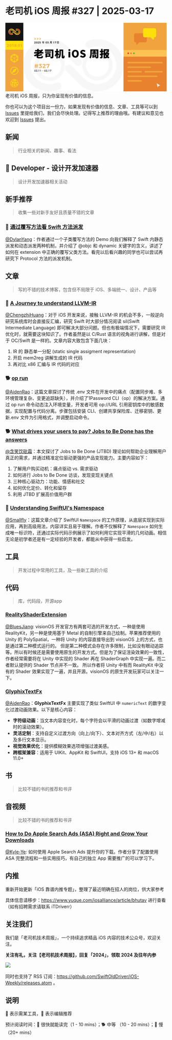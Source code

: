 # 老司机 iOS 周报 #327 | 2025-03-17

![ios-weekly](https://github.com/SwiftOldDriver/iOS-Weekly/blob/master/assets/weekly-header/327.jpg?raw=true)
老司机 iOS 周报，只为你呈现有价值的信息。

你也可以为这个项目出一份力，如果发现有价值的信息、文章、工具等可以到 [Issues](https://github.com/SwiftOldDriver/iOS-Weekly/issues) 里提给我们，我们会尽快处理。记得写上推荐的理由哦。有建议和意见也欢迎到 [Issues](https://github.com/SwiftOldDriver/iOS-Weekly/issues) 提出。

## 新闻

> 行业相关的新闻、趣事、看法

##  Developer - 设计开发加速器

> 设计开发加速器相关活动

## 新手推荐

> 收集一些对新手友好且质量不错的文章

### 🐎 [通过覆写方法看 Swift 方法派发](https://blog.rakuyoo.top/swift-method-dispatch-via-overriding/)

[@DylanYang](https://github.com/Dylan19Yang)：作者通过一个子类覆写方法的 Demo 向我们解释了 Swift 内静态派发和动态派发两种机制，并介绍了 @objc 和 dynamic 关键字的含义，讲述了如何在 extension 中正确的覆写父类方法。看完以后看兴趣的同学也可以尝试再研究下 Protocol 方法的派发机制。

## 文章

> 写的不错的技术博客，包含但不局限于 iOS、多端统一、设计、产品等

### 🐢 [A Journey to understand LLVM-IR](https://un-devs.github.io/low-level-exploration/journey-to-understanding-llvm-ir/)

[@ChengzhiHuang](https://github.com/ChengzhiHuang)：对于 iOS 开发来说，接触 LLVM-IR 的机会不多，一般逆向研究系统库时会直接反汇编，研究 Swift 时大部分情况阅读 sil(Swift Intermediate Language) 即可解决大部分问题。但也有极端情况下，需要研究 IR 优化时，就需要这块知识了。作者虽然是以 C/Rust 语言的视角进行讲解，但是对于 OC/Swift 是一样的。文章内容大致包含下面几块：

1. IR 的 静态单一分配 (static single assigment representation)
2. 开启 mem2reg 讲解生成的 IR 代码
3. 再对比 x86 汇编与 IR 代码的对应

### 🐕 [op run](https://nshipster.com/1password-cli/)

[@AidenRao](https://weibo.com/AidenRao)：这篇文章探讨了传统 .env 文件在开发中的痛点（配置同步难、多环境管理复杂、变更追踪缺失），并介绍了1Password CLI（op）的解决方案。通过 op run 命令动态注入环境变量，开发者可用 op://URL 引用密钥库中的敏感数据，实现配置与代码分离。步骤包括安装 CLI、创建共享保险库、迁移密钥、更新.env 文件为引用格式，并调整启动命令。

### 🐕 [What drives your users to pay? Jobs to Be Done has the answers](https://www.revenuecat.com/blog/growth/what-drives-users-to-pay-jobs-to-be-done/)

[@含笑饮砒霜](https://weibo.com/chinafishnews/)：本文探讨了 Jobs to Be Done (JTBD) 理论如何帮助企业理解用户真正的需求，并通过精准定位驱动更强的产品变现能力。主要内容如下：

1. 了解用户购买动机：痛点驱动 vs. 需求驱动
2. 如何进行 Jobs to Be Done 访谈，发现变现关键点
3. 三种核心驱动力：功能、情感和社交
4. 如何优化定价、转化和留存
5. 利用 JTBD 扩展高价值用户群

### 🐎 [Understanding SwiftUI's Namespace](https://kyleye.top/posts/swiftui-namespace/)
[@Smallfly](https://github.com/iostalks)：这篇文章介绍了 SwiftUI `Namespace` 的工作原理，从底层实现到实际应用，再到高级用法，内容详实且易于理解。作者不仅解释了 `Namespace` 如何生成唯一标识符，还通过实际代码示例展示了如何利用它实现平滑的几何动画。相信无论是初学者还是有一定经验的开发者，都能从中获得一些启发。


## 工具

> 开发过程中常用的工具，及一些新工具的介绍

## 代码

> 库，代码段，开源app

### [RealityShaderExtension](https://github.com/XanderXu/RealityShaderExtension)

[@BluesJiang](https://github.com/BluesJiang): visionOS 开发官方有两套可选的开发方式，一种是使用 RealityKit，另一种是使用基于 Metal 的自制引擎来自己绘制。苹果推荐使用的 Unity 的 PolySpatial，一种将 Unity 的内容直接导出到 visionOS 上的方式，也是通过第二种模式运行的。
但是第二种模式会存在许多限制，比如没有眼动追踪等。所以有时候还是需要使用原生的开发方式。但是为了保证渲染效果的一致性，作者经常需要将在 Unity 中实现的 Shader 再在 ShaderGraph 中实现一遍。而二者默认提供的 Shader 节点并不一致。
所以作者将 Unity 中有而 RealityKit 中没有的 Shader 效果实现了一遍，并且开源。visionOS 的原生开发玩家可以关注一下。

### [GlyphixTextFx](https://github.com/ktiays/GlyphixTextFx)

[@AidenRao](https://weibo.com/AidenRao)：**GlyphixTextFx** 主要实现了类似 SwiftUI 中 `numericText` 的数字变化过渡动画效果。以下是核心内容：

- **字符级动画**：当文本内容变化时，每个字符会以平滑的动画过渡（如数字增减时的滚动效果）。
- **灵活定制**：支持自定义过渡方向（向上/向下）、文本对齐方式（左/中/右）以及多行文本显示。
- **视觉效果优化**：提供模糊效果选项增强过渡美感。
- **跨框架兼容**：适用于 UIKit、AppKit 和 SwiftUI，支持 iOS 13+ 和 macOS 11.0+

## 书

> 比较不错的书的推荐和书评

## 音视频

> 比较不错的书的推荐和书评

### [How to Do Apple Search Ads (ASA) Right and Grow Your Downloads](https://www.youtube.com/watch?v=W6_bN3AZo_s)

[@Kyle-Ye](https://github.com/Kyle-Ye): 如何使用 Apple Search Ads 提升你的下载。作者分享了配置使用 ASA 完整流程和一些实用技巧，有自己的独立 App 需要推广的可以学习下。

## 内推

重新开始更新「iOS 靠谱内推专题」，整理了最近明确在招人的岗位，供大家参考

具体信息请移步：https://www.yuque.com/iosalliance/article/bhutav 进行查看（如有招聘需求请联系 iTDriverr）

## 关注我们

我们是「老司机技术周报」，一个持续追求精品 iOS 内容的技术公众号，欢迎关注。

**关注有礼，关注【老司机技术周报】，回复「2024」，领取 2024 及往年内参**

![](https://github.com/SwiftOldDriver/iOS-Weekly/blob/master/assets/qrcode_for_wechat.jpg?raw=true)

同时也支持了 RSS 订阅：https://github.com/SwiftOldDriver/iOS-Weekly/releases.atom 。

## 说明

🚧 表示需某工具，🌟 表示编辑推荐

预计阅读时间：🐎 很快就能读完（1 - 10 mins）；🐕 中等 （10 - 20 mins）；🐢 慢（20+ mins）
